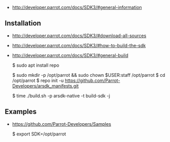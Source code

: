 * http://developer.parrot.com/docs/SDK3/#general-information

## Installation

* http://developer.parrot.com/docs/SDK3/#download-all-sources
* http://developer.parrot.com/docs/SDK3/#how-to-build-the-sdk
* http://developer.parrot.com/docs/SDK3/#general-build

    $ sudo apt install repo

    $ sudo mkdir -p /opt/parrot && sudo chown $USER:staff /opt/parrot
    $ cd /opt/parrot
    $ repo init -u https://github.com/Parrot-Developers/arsdk_manifests.git

    $ time ./build.sh -p arsdk-native -t build-sdk -j

## Examples

* https://github.com/Parrot-Developers/Samples

    $ export SDK=/opt/parrot
